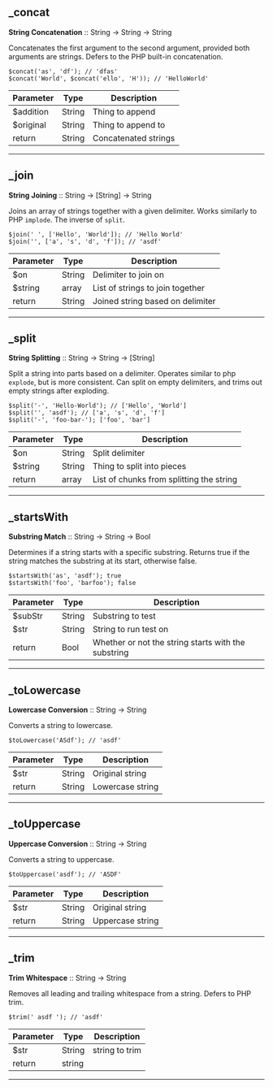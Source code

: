 
## _concat

__String Concatenation__ :: String -> String -> String



Concatenates the first argument to the second argument, provided both arguments
are strings. Defers to the PHP built-in concatenation.

```
$concat('as', 'df'); // 'dfas'
$concat('World', $concat('ello', 'H')); // 'HelloWorld'
```

Parameter | Type | Description
-|-|-
$addition | String | Thing to append
$original | String | Thing to append to
return | String | Concatenated strings


---

## _join

__String Joining__ :: String -> [String] -> String



Joins an array of strings together with a given delimiter. Works similarly
to PHP `implode`. The inverse of `split`.

```
$join(' ', ['Hello', 'World']); // 'Hello World'
$join('', ['a', 's', 'd', 'f']); // 'asdf'
```

Parameter | Type | Description
-|-|-
$on | String | Delimiter to join on
$string | array | List of strings to join together
return | String | Joined string based on delimiter


---

## _split

__String Splitting__ :: String -> String -> [String]



Split a string into parts based on a delimiter. Operates similar to php `explode`,
but is more consistent. Can split on empty delimiters, and trims out empty strings
after exploding.

```
$split('-', 'Hello-World'); // ['Hello', 'World']
$split('', 'asdf'); // ['a', 's', 'd', 'f']
$split('-', 'foo-bar-'); ['foo', 'bar']
```

Parameter | Type | Description
-|-|-
$on | String | Split delimiter
$string | String | Thing to split into pieces
return | array | List of chunks from splitting the string


---

## _startsWith

__Substring Match__ :: String -> String -> Bool



Determines if a string starts with a specific substring. Returns true if the string
matches the substring at its start, otherwise false.

```
$startsWith('as', 'asdf'); true
$startsWith('foo', 'barfoo'); false
```

Parameter | Type | Description
-|-|-
$subStr | String | Substring to test
$str | String | String to run test on
return | Bool | Whether or not the string starts with the substring


---

## _toLowercase

__Lowercase Conversion__ :: String -> String



Converts a string to lowercase.

```
$toLowercase('ASdf'); // 'asdf'
```

Parameter | Type | Description
-|-|-
$str | String | Original string
return | String | Lowercase string


---

## _toUppercase

__Uppercase Conversion__ :: String -> String



Converts a string to uppercase.

```
$toUppercase('asdf'); // 'ASDF'
```

Parameter | Type | Description
-|-|-
$str | String | Original string
return | String | Uppercase string


---

## _trim

__Trim Whitespace__ :: String -> String



Removes all leading and trailing whitespace from a string. Defers to
PHP trim.

```
$trim(' asdf '); // 'asdf'
```

Parameter | Type | Description
-|-|-
$str | String | string to trim
return | string | 


---
